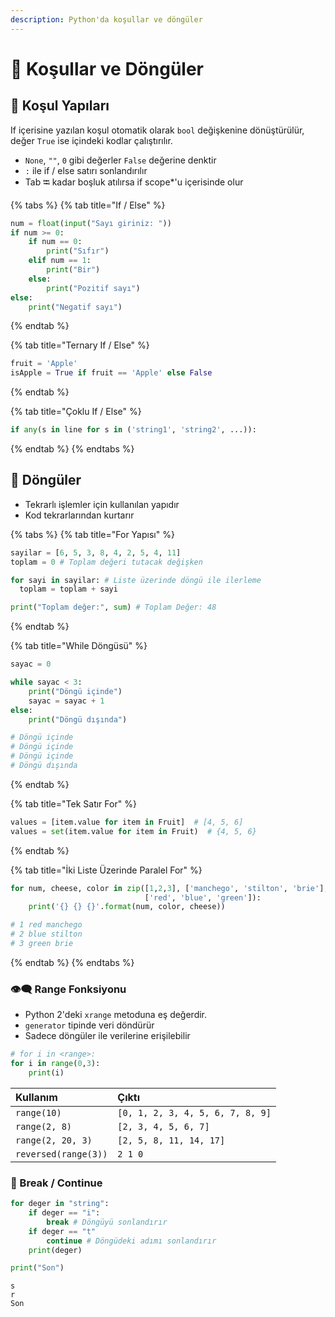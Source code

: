 ```yaml
---
description: Python'da koşullar ve döngüler
---
```


# 💞 Koşullar ve Döngüler

## 🎌 Koşul Yapıları

If içerisine yazılan koşul otomatik olarak `bool` değişkenine dönüştürülür, değer `True` ise içindeki kodlar çalıştırılır.

* `None`, `""`, `0` gibi değerler `False` değerine denktir
* `:` ile if / else satırı sonlandırılır
* Tab ⭾ kadar boşluk atılırsa if scope\*'u içerisinde olur

{% tabs %}
{% tab title="If / Else" %}
```python
num = float(input("Sayı giriniz: "))
if num >= 0:
    if num == 0:
        print("Sıfır")
    elif num == 1:
        print("Bir")
    else:
        print("Pozitif sayı")
else:
    print("Negatif sayı")
```
{% endtab %}

{% tab title="Ternary If / Else" %}
```python
fruit = 'Apple'
isApple = True if fruit == 'Apple' else False
```
{% endtab %}

{% tab title="Çoklu If / Else" %}
```python
if any(s in line for s in ('string1', 'string2', ...)):
```
{% endtab %}
{% endtabs %}

## 💫 Döngüler

* Tekrarlı işlemler için kullanılan yapıdır
* Kod tekrarlarından kurtarır

{% tabs %}
{% tab title="For Yapısı" %}
```python
sayilar = [6, 5, 3, 8, 4, 2, 5, 4, 11]
toplam = 0 # Toplam değeri tutacak değişken

for sayi in sayilar: # Liste üzerinde döngü ile ilerleme
  toplam = toplam + sayi

print("Toplam değer:", sum) # Toplam Değer: 48
```
{% endtab %}

{% tab title="While Döngüsü" %}
```python
sayac = 0

while sayac < 3:
    print("Döngü içinde")
    sayac = sayac + 1
else:
    print("Döngü dışında")

# Döngü içinde
# Döngü içinde
# Döngü içinde
# Döngü dışında
```
{% endtab %}

{% tab title="Tek Satır For" %}
```python
values = [item.value for item in Fruit]  # [4, 5, 6]
values = set(item.value for item in Fruit)  # {4, 5, 6}
```
{% endtab %}

{% tab title="İki Liste Üzerinde Paralel For" %}
```python
for num, cheese, color in zip([1,2,3], ['manchego', 'stilton', 'brie'],
                              ['red', 'blue', 'green']):
    print('{} {} {}'.format(num, color, cheese))

# 1 red manchego
# 2 blue stilton
# 3 green brie
```
{% endtab %}
{% endtabs %}

### 👁‍🗨 Range Fonksiyonu

* Python 2'deki `xrange` metoduna eş değerdir.
* `generator` tipinde veri döndürür
* Sadece döngüler ile verilerine erişilebilir

```python
# for i in <range>:
for i in range(0,3):
    print(i)
```

| Kullanım | Çıktı |
| :--- | :--- |
| `range(10)` | `[0, 1, 2, 3, 4, 5, 6, 7, 8, 9]` |
| `range(2, 8)` | `[2, 3, 4, 5, 6, 7]` |
| `range(2, 20, 3)` | `[2, 5, 8, 11, 14, 17]` |
| `reversed(range(3))` | `2 1 0` |

### 🛑 Break / Continue

```python
for deger in "string":
    if deger == "i":
        break # Döngüyü sonlandırır
    if deger == "t"
        continue # Döngüdeki adımı sonlandırır
    print(deger)

print("Son")
```

```text
s
r
Son
```

